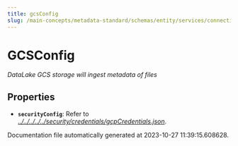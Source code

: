 ```yaml
---
title: gcsConfig
slug: /main-concepts/metadata-standard/schemas/entity/services/connections/database/datalake/gcsconfig
---
```


# GCSConfig

*DataLake GCS storage will ingest metadata of files*

## Properties

- **`securityConfig`**: Refer to *[../../../../../security/credentials/gcpCredentials.json](#/../../../../security/credentials/gcpCredentials.json)*.


Documentation file automatically generated at 2023-10-27 11:39:15.608628.
